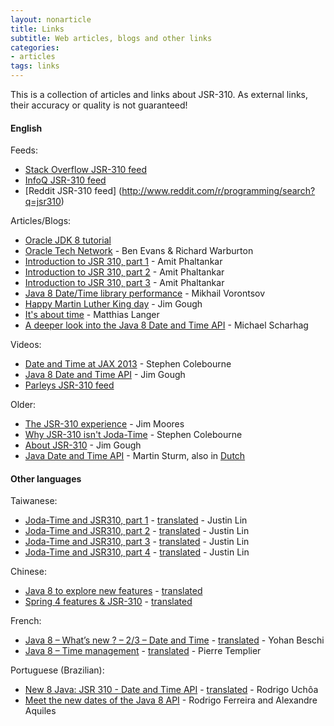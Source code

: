 ```yaml
---
layout: nonarticle
title: Links
subtitle: Web articles, blogs and other links
categories:
- articles
tags: links
---
```


This is a collection of articles and links about JSR-310.
As external links, their accuracy or quality is not guaranteed!

#### English

Feeds:

* [Stack Overflow JSR-310 feed](http://stackoverflow.com/questions/tagged/jsr310)
* [InfoQ JSR-310 feed](http://www.infoq.com/jsr-310)
* [Reddit JSR-310 feed] (http://www.reddit.com/r/programming/search?q=jsr310)

Articles/Blogs:

* [Oracle JDK 8 tutorial](http://docs.oracle.com/javase/tutorial/datetime/)
* [Oracle Tech Network](http://www.oracle.com/technetwork/articles/java/jf14-date-time-2125367.html) - Ben Evans & Richard Warburton
* [Introduction to JSR 310, part 1](http://java.amitph.com/2013/03/introduction-to-new-java-date-and-time.html) - Amit Phaltankar
* [Introduction to JSR 310, part 2](http://java.amitph.com/2013/04/introduction-to-jsr-310-part-2-overview.html) - Amit Phaltankar
* [Introduction to JSR 310, part 3](http://java.amitph.com/2014/01/introduction-to-jsr-310-part-3-overview_25.html) - Amit Phaltankar
* [Java 8 Date/Time library performance](http://java-performance.info/jsr-310-java-8-datetime-library-performance-well-joda-time-2-3-j-u-calendar/) - Mikhail Vorontsov
* [Happy Martin Luther King day](http://javajimlondon.blogspot.co.uk/2014/01/java-8-date-time-happy-martin-luther.html) - Jim Gough
* [It's about time](https://blog.codecentric.de/en/2014/01/time/) - Matthias Langer
* [A deeper look into the Java 8 Date and Time API](http://www.mscharhag.com/2014/02/java-8-datetime-api.html) - Michael Scharhag

Videos:

* [Date and Time at JAX 2013](http://vimeo.com/87157763) - Stephen Colebourne
* [Java 8 Date and Time API](http://www.youtube.com/watch?v=OIg9lNpMJew&feature=youtube_gdata) - Jim Gough
* [Parleys JSR-310 feed](http://www.parleys.com/search/JSR-310)

Older:

* [The JSR-310 experience](http://developers.opengamma.com/blog/2011/03/14/jsr-310-experience) - Jim Moores
* [Why JSR-310 isn't Joda-Time](http://blog.joda.org/2009/11/why-jsr-310-isn-joda-time_4941.html) - Stephen Colebourne
* [About JSR-310](http://londonjavacommunity.wordpress.com/2011/08/17/about-jsr-310-a-new-java-datetime-api/) - Jim Gough
* [Java Date and Time API](http://www.wolkje.net/2010/01/06/java-date-and-time-api-and-jsr-310/) - Martin Sturm, also in [Dutch](http://blog.finalist.nl/2010/01/06/datum-en-tijd-in-java/)

#### Other languages

Taiwanese:

* [Joda-Time and JSR310, part 1](http://www.codedata.com.tw/java/jodatime-jsr310-1-date-calendar/) - [translated](http://translate.google.com/translate?hl=en&sl=auto&tl=en&u=http%3A%2F%2Fwww.codedata.com.tw%2Fjava%2Fjodatime-jsr310-4-jdk8-datetime-api%2F) - Justin Lin
* [Joda-Time and JSR310, part 2](http://www.codedata.com.tw/java/jodatime-jsr310-2-time-abc/) - [translated](http://translate.google.com/translate?hl=en&sl=auto&tl=en&u=http%3A%2F%2Fwww.codedata.com.tw%2Fjava%2Fjodatime-jsr310-4-jdk8-datetime-api%2F) - Justin Lin
* [Joda-Time and JSR310, part 3](http://www.codedata.com.tw/java/jodatime-jsr310-3-using-jodatime/) - [translated](http://translate.google.com/translate?hl=en&sl=auto&tl=en&u=http%3A%2F%2Fwww.codedata.com.tw%2Fjava%2Fjodatime-jsr310-4-jdk8-datetime-api%2F) - Justin Lin
* [Joda-Time and JSR310, part 4](http://www.codedata.com.tw/java/jodatime-jsr310-4-jdk8-datetime-api/) - [translated](http://translate.google.com/translate?hl=en&sl=auto&tl=en&u=http%3A%2F%2Fwww.codedata.com.tw%2Fjava%2Fjodatime-jsr310-4-jdk8-datetime-api%2F) - Justin Lin

Chinese:

* [Java 8 to explore new features](http://my.oschina.net/benhaile/blog/193956) - [translated](http://translate.googleusercontent.com/translate_c?depth=1&hl=en&ie=UTF8&prev=_t&rurl=translate.google.com&sl=auto&tl=en&u=http://my.oschina.net/benhaile/blog/193956&usg=ALkJrhhLPsYX3WOO2Gw3aV5uSdUDOXTiVw)
* [Spring 4 features & JSR-310](http://www.geek521.com/?p=4717) - [translated](http://translate.google.co.uk/translate?hl=en&sl=zh-CN&u=http://www.geek521.com/%3Fp%3D4717&prev=/search%3Fq%3Djsr-310%26start%3D10%26client%3Dfirefox-a%26sa%3DN%26rls%3Dorg.mozilla:en-GB:official%26biw%3D1349%26bih%3D1068%26noj%3D1%26tbs%3Dqdr:m)

French:

* [Java 8 – What’s new ? – 2/3 – Date and Time](http://blog.soat.fr/2013/06/java-8-whats-new-23-date-and-time/) - [translated](http://translate.google.com/translate?sl=auto&tl=en&js=n&prev=_t&hl=en&ie=UTF-8&u=http%3A%2F%2Fblog.soat.fr%2F2013%2F06%2Fjava-8-whats-new-23-date-and-time%2F&act=url) - Yohan Beschi
* [Java 8 – Time management](http://blog.ippon.fr/2014/03/19/java-8-gestion-du-temps/) - [translated](http://translate.google.com/translate?sl=auto&tl=en&js=n&prev=_t&hl=fr&ie=UTF-8&u=http%3A%2F%2Fblog.ippon.fr%2F2014%2F03%2F19%2Fjava-8-gestion-du-temps%2F&act=url) - Pierre Templier 

Portuguese (Brazilian):

* [New 8 Java: JSR 310 - Date and Time API](http://rodrigouchoa.wordpress.com/2013/11/20/novidades-do-java-8-jsr-310-date-and-time-api/) - [translated](http://translate.google.com/translate?sl=auto&tl=en&js=n&prev=_t&hl=en&ie=UTF-8&u=http%3A%2F%2Frodrigouchoa.wordpress.com%2F2013%2F11%2F20%2Fnovidades-do-java-8-jsr-310-date-and-time-api%2F) - Rodrigo Uchôa
* [Meet the new dates of the Java 8 API](http://blog.caelum.com.br/conheca-a-nova-api-de-datas-do-java-8/) -  Rodrigo Ferreira and Alexandre Aquiles

